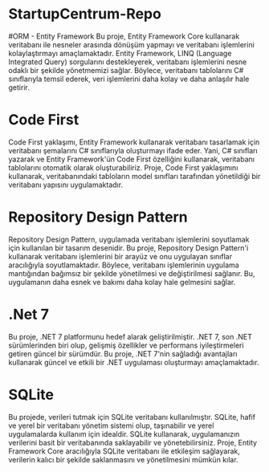 # StartupCentrum-Repo
#ORM - Entity Framework
  Bu proje, Entity Framework Core kullanarak veritabanı ile nesneler arasında dönüşüm yapmayı ve veritabanı işlemlerini kolaylaştırmayı amaçlamaktadır. Entity Framework, LINQ (Language Integrated Query) sorgularını destekleyerek, veritabanı işlemlerini nesne odaklı bir şekilde yönetmemizi sağlar. Böylece, veritabanı tablolarını C# sınıflarıyla temsil ederek, veri işlemlerini daha kolay ve daha anlaşılır hale getirir.
# Code First
  Code First yaklaşımı, Entity Framework kullanarak veritabanı tasarlamak için veritabanı şemalarını C# sınıflarıyla oluşturmayı ifade eder. Yani, C# sınıfları yazarak ve Entity Framework'ün Code First özelliğini kullanarak, veritabanı tablolarını otomatik olarak oluşturabiliriz. Proje, Code First yaklaşımını kullanarak, veritabanındaki tabloların model sınıfları tarafından yönetildiği bir veritabanı yapısını uygulamaktadır.
# Repository Design Pattern
 Repository Design Pattern, uygulamada veritabanı işlemlerini soyutlamak için kullanılan bir tasarım desenidir. Bu proje, Repository Design Pattern'i kullanarak veritabanı işlemlerini bir arayüz ve onu uygulayan sınıflar aracılığıyla soyutlamaktadır. Böylece, veritabanı işlemlerinin uygulama mantığından bağımsız bir şekilde yönetilmesi ve değiştirilmesi sağlanır. Bu, uygulamanın daha esnek ve bakımı daha kolay hale gelmesini sağlar.
# .Net 7
 Bu proje, .NET 7 platformunu hedef alarak geliştirilmiştir. .NET 7, son .NET sürümlerinden biri olup, gelişmiş özellikler ve performans iyileştirmeleri getiren güncel bir sürümdür. Bu proje, .NET 7'nin sağladığı avantajları kullanarak güncel ve etkili bir .NET uygulaması oluşturmayı amaçlamaktadır.
 # SQLite
  Bu projede, verileri tutmak için SQLite veritabanı kullanılmıştır. SQLite, hafif ve yerel bir veritabanı yönetim sistemi olup, taşınabilir ve yerel uygulamalarda kullanım için idealdir. SQLite kullanarak, uygulamanızın verilerini basit bir veritabanında saklayabilir ve yönetebilirsiniz. Proje, Entity Framework Core aracılığıyla SQLite veritabanı ile etkileşim sağlayarak, verilerin kalıcı bir şekilde saklanmasını ve yönetilmesini mümkün kılar.
